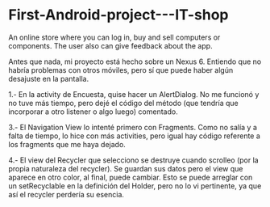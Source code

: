 # First-Android-project---IT-shop
An online store where you can log in, buy and sell computers or components. The user also can give feedback about the app.

Antes que nada, mi proyecto está hecho sobre un Nexus 6. Entiendo que no habría problemas con otros móviles, pero sí que puede haber algún
desajuste en la pantalla.

1.- En la activity de Encuesta, quise hacer un AlertDialog. No me funcionó y no tuve más tiempo, pero dejé el código del método (que tendría que
incorporar a otro listener o algo luego) comentado.

3.- El Navigation View lo intenté primero con Fragments. Como no salía y a falta de tiempo, lo hice con más activities, pero igual hay código
referente a los fragments que me haya dejado.

4.- El view del Recycler que selecciono se destruye cuando scrolleo (por la propia naturaleza del recycler). Se guardan sus datos pero el view
que aparece en otro color, al final, puede cambiar. Esto se puede arreglar con un setRecyclable en la definición del Holder, pero no lo vi
pertinente, ya que así el recycler perdería su esencia.
